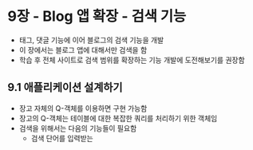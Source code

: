 # 9장 - Blog 앱 확장 - 검색 기능
- 태그, 댓글 기능에 이어 블로그의 검색 기능을 개발
- 이 장에서는 블로그 앱에 대해서만 검색을 함
- 학습 후 전체 사이트로 검색 범위를 확장하는 기능 개발에 도전해보기를 권장함

## 9.1 애플리케이션 설계하기
- 장고 자체의 Q-객체를 이용하면 구현 가능함
- 장고의 Q-객체는 테이블에 대한 복잡한 쿼리를 처리하기 위한 객체임
- 검색을 위해서는 다음의 기능들이 필요함
    - 검색 단어를 입력받는 